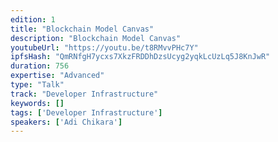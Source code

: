 ```yaml
---
edition: 1
title: "Blockchain Model Canvas"
description: "Blockchain Model Canvas"
youtubeUrl: "https://youtu.be/t8RMvvPHc7Y"
ipfsHash: "QmRNfgH7ycxs7XkzFRDDhDzsUcyg2yqkLcUzLq5J8KnJwR"
duration: 756
expertise: "Advanced"
type: "Talk"
track: "Developer Infrastructure"
keywords: []
tags: ['Developer Infrastructure']
speakers: ['Adi Chikara']
---
```

